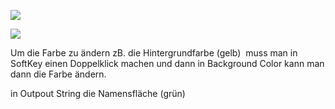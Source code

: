![](https://user-images.githubusercontent.com/113907608/197558216-40604913-f23e-44dd-9091-d29469689891.png)

![](https://user-images.githubusercontent.com/113907608/197558641-f1232a5d-c6fa-40f0-96a2-47222ad98772.png)

Um die Farbe zu ändern zB. die Hintergrundfarbe (gelb)  muss man in SoftKey einen Doppelklick machen und dann in Background Color kann man dann die Farbe ändern.

in Outpout String die Namensfläche (grün)
